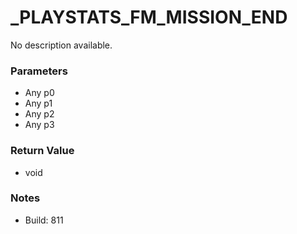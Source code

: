 # _PLAYSTATS_FM_MISSION_END

No description available.

### Parameters
* Any p0
* Any p1
* Any p2
* Any p3

### Return Value
* void

### Notes
* Build: 811

